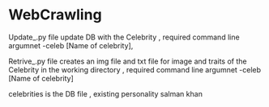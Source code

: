 # WebCrawling
Update_.py  file update DB with the Celebrity , required command line argumnet -celeb [Name of celebrity],


Retrive_.py  file creates an img file and txt file for image and traits of the Celebrity in the working directory , required command line argumnet -celeb [Name of celebrity]


celebrities is the DB file , existing personality salman khan


